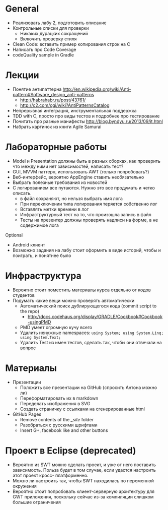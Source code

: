 # General
  - Реализовать лабу 2, подготовить описание
  - Контрольные списки для проверки
    - Никаких дурацких сокращений
    - Включить проверку стиля
  - Clean Code: вставить пример копирования строк на С
  - Написать про Code Coverage
  - codeQuality sample in Gradle

# Лекции
  - Понятие антипаттерна <http://en.wikipedia.org/wiki/Anti-pattern#Software_design_anti-patterns>
    - <http://habrahabr.ru/post/43761/>
    - <http://c2.com/cgi/wiki?AntiPatternsCatalog>
  - Непрерывная интеграция, инструментальная поддержка
  - TDD with C, просто про виды тестов и подробнее про тестирование
  - Почитать про разные манифесты <http://blog.byndyu.ru/2013/09/it.html>
  - Набрать картинок из книги Agile Samurai

# Лабораторные работы
  - Model и Presentation должны быть в разных сборках,
    как проверить что между ними нет зависимостей, написать тест?
  - GUI, MVVM паттерн, использовать AWT (только попробовать?)
  - Веб-интерфейс, вероятно AppEngine ставить необязательно
  - Выбрать полезные требования из новостей
  - С логированием все путаются. Нужно это все продумать и четко описать.
    - в файл сохраняют, но нельзя выбрать имя лога
    - При переключении типа логирования теряется собственно лог
    - Вставлять метки времени в лог
    - Инфраструктурный тест на то, что произошла запись в файл
    - Тесты на презентер должны проверять надписи на форме, а не содержимое лога

Optional
  - Android клиент
  - Возможно задания на лабу стоит оформить в виде историй, чтобы и поиграть, и
    понятнее было

# Инфраструктура
  - Вероятно стоит поместить материалы курса отдельно от кодов студентов
  - Подумать какие вещи можно проверять автоматически
    - Автоматический поиск дублирующегося кода (commit script to the repo)
      - <http://docs.codehaus.org/display/GRADLE/Cookbook#Cookbook-usingPMD>
    - PMD умеет огромную кучу всего
    - Удалить ненужные namespaces: `using System; using System.Linq; using System.Text;`
    - Удалить Test из имен тестов, сделать так, чтобы они отвечали на вопрос

# Материалы
  - Презентации
    - Положить все презентации на GitHub (спросить Антона можно ли)
    - Переформатировать их в markdown
    - Переделать изображения в SVG
    - Создать страничку с сcылками на сгенерированные html
  - GitHub Pages
    - Remove contents of the *_site* folder
    - Разобраться с русскими шрифтами
    - Insert G+, facebook like and other buttons

# Проект в Eclipse (deprecated)
  - Вероятно из SWT можно сделать проект, и уже от него поставить зависимость.
    Польза будет в том случае, если удастся настроить этот проект кросс-
    платформенно.
  - Можно ли настроить так, чтобы SWT находилась по переменной окружения
  - Вероятно стоит попробовать клиент-серверную архитектуру для GWT приложения,
    поскольку сейчас из-за компиляции слишком большие ограничения